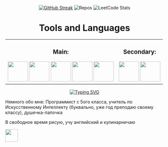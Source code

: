 
<div align="center">

  
  [![GitHub Streak](http://github-readme-streak-stats.herokuapp.com?user=ZenSam7&theme=nord)](vision-friendly-dark)
  ![Repos](http://github-profile-summary-cards.vercel.app/api/cards/repos-per-language?username=ZenSam7&theme=blueberry)
  ![LeetCode Stats](https://leetcard.jacoblin.cool/ZenSam7?theme=nord&font=Rubik)  
  
  
  <!-- [![GitHub stats](https://github-readme-stats.vercel.app/api?username=ZenSam7&theme=dark&show_icons=true)](https://github.com/anuraghazra/github-readme-stats)  -->
  <!-- ![](http://github-profile-summary-cards.vercel.app/api/cards/most-commit-language?username=ZenSam7&theme=blueberry) -->
</div>


<h1 align="center">Tools and Languages</h1>

<table align="center">
  <tr>
    <td>
      <div align="center">
        <h3>Main:</h3>
        <img src="https://cdn-icons-png.flaticon.com/64/5968/5968350.png" height="64"> 
        <img src="https://cdn-icons-png.flaticon.com/64/5968/5968342.png" height="64"> 
        <img src="https://cdn.akamai.steamstatic.com/steamcommunity/public/images/avatars/0e/0e40f819f7760db7100b872db2e937b200deac6c_medium.jpg" height="64">
        <img src="https://oopy.lazyrockets.com/api/v2/notion/image?src=https:%2F%2Fnoticon-static.tammolo.com%2Fdgggcrkxq%2Fimage%2Fupload%2Fv1568175385%2Fnoticon%2Fiodu1jssf0kwe4oie2dt.png&blockId=c9ffa4b5-c25a-40eb-9ce3-93af59fb1201" height="64"> 
        <img src="https://cdn.cloudflare.steamstatic.com/steamcommunity/public/images/avatars/21/21a30461549a437411ed6b6f6530055d748b05da_medium.jpg" height="64"> 
      </div>
    </td>
    <td>
      <div align="center">
        <h3>Secondary:</h3>
        <img src="https://cdn-icons-png.flaticon.com/64/6132/6132222.png" height="64"> 
        <img src="https://logosdownload.com/logo/arduino-logo-big.png" height="64"> 
      </div>
    </td>
  </tr>
</table>

<div align="center">

  <!-- font=Gabriola -->
  [![Typing SVG](https://readme-typing-svg.herokuapp.com?font=Cambria+Math&size=30&duration=4000&pause=1000&color=30A4ECEE&center=true&vCenter=true&random=true&width=435&lines=Python+%26+Go+one+love+❤️;❤️+МурМурМур+❤️;:333333;(づ｡◕‿‿◕｡)づ)](https://git.io/typing-svg)
</div> 

Немного обо мне:
Программист с 5ого класса, учитель по Искусственному Интеллекту (буквально, уже год преподаю своему классу), душечка-лапочка

В свободное время рисую, учу английский и кулинарничаю

<span style="display: inline-block;"><a href="https://t.me/ZenSam7" target="blank"><img align="center" src="https://cdn-icons-png.flaticon.com/512/2504/2504941.png" height="40" /></a></span>
